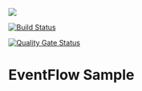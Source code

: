 [![](https://github.com/SergerGood/EventFlowSample/workflows/build/badge.svg)](https://github.com/SergerGood/EventFlowSample/actions)

[![Build Status](https://serzher.visualstudio.com/serzher/_apis/build/status/SergerGood.EventFlowSample?branchName=master)](https://serzher.visualstudio.com/serzher/_build/latest?definitionId=3&branchName=master)

[![Quality Gate Status](https://sonarcloud.io/api/project_badges/measure?project=SergerGood_EventFlowSample&metric=alert_status)](https://sonarcloud.io/summary/new_code?id=SergerGood_EventFlowSample)

# EventFlow Sample
